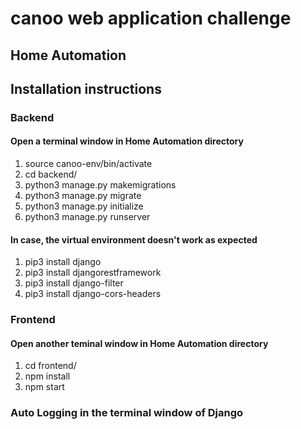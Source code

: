 # canoo web application challenge
Home Automation
----------------
## Installation instructions
###    Backend
#### Open a terminal window in Home Automation directory
1.  source canoo-env/bin/activate
2.  cd backend/  
3.  python3 manage.py makemigrations
4.  python3 manage.py migrate
5.  python3 manage.py initialize
6.  python3 manage.py runserver

#### In case, the virtual environment doesn't work as expected
1.  pip3 install django
1.  pip3 install djangorestframework
2.  pip3 install django-filter
1.  pip3 install django-cors-headers

###    Frontend
####   Open another teminal window in Home Automation directory
1.  cd frontend/
2.  npm install
3.  npm start

### Auto Logging in the terminal window of Django

